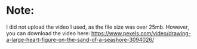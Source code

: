 # Note:
I did not upload the video I used, as the file size was over 25mb.
However, you can download the video here: 
https://www.pexels.com/video/drawing-a-large-heart-figure-on-the-sand-of-a-seashore-3094026/
